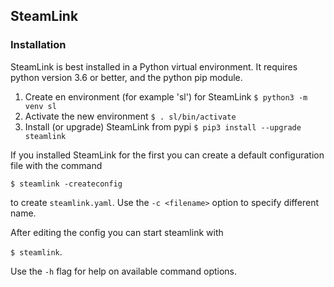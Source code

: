 ## SteamLink


### Installation

SteamLink is best installed in a Python virtual environment. 
It requires python version 3.6 or better, and the python pip module.


1. Create en environment (for example 'sl') for SteamLink	```$ python3 -m venv sl```
1. Activate the new environment ```$ . sl/bin/activate``` 
1. Install (or upgrade) SteamLink from pypi ```$ pip3 install --upgrade steamlink```

If you installed SteamLink for the first you can create a default configuration file with the command

```$ steamlink -createconfig```

to create `steamlink.yaml`. Use the `-c <filename>` option to specify different name.

After editing the config you can start steamlink with

```$ steamlink```. 

Use the `-h` flag for help on available command options.



